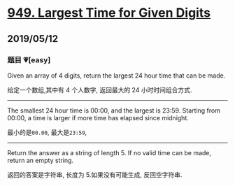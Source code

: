 # [949. Largest Time for Given Digits](https://leetcode.com/problems/largest-time-for-given-digits/)

## 2019/05/12

### 题目 💗[easy]

Given an array of 4 digits, return the largest 24 hour time that can be made.

给定一个数组,其中有 4 个人数字, 返回最大的 24 小时时间组合方式.

---

The smallest 24 hour time is 00:00, and the largest is 23:59. Starting from 00:00, a time is larger if more time has elapsed since midnight.

最小的是`00.00`, 最大是`23:59`,

---

Return the answer as a string of length 5. If no valid time can be made, return an empty string.

返回的答案是字符串, 长度为 5.如果没有可能生成, 反回空字符串.
